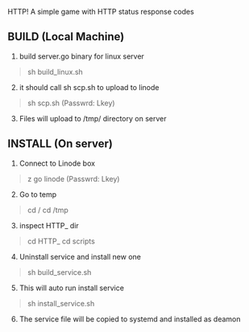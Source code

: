 HTTP!
A simple game with HTTP status response codes



BUILD (Local Machine)
-----------------------
1. build server.go binary for linux server
>sh build_linux.sh

2. it should call sh scp.sh to upload to linode
>sh scp.sh
>(Passwrd: Lkey)

3. Files will upload to /tmp/ directory on server

INSTALL (On server)
-------------------------
1. Connect to Linode box
> z go linode
(Passwrd: Lkey)

2. Go to temp
> cd /
> cd /tmp

3. inspect HTTP_ dir
> cd HTTP_
> cd scripts

4. Uninstall service and install new one
> sh build_service.sh

5. This will auto run install service
> sh install_service.sh

6. The service file will be copied to systemd and installed as deamon